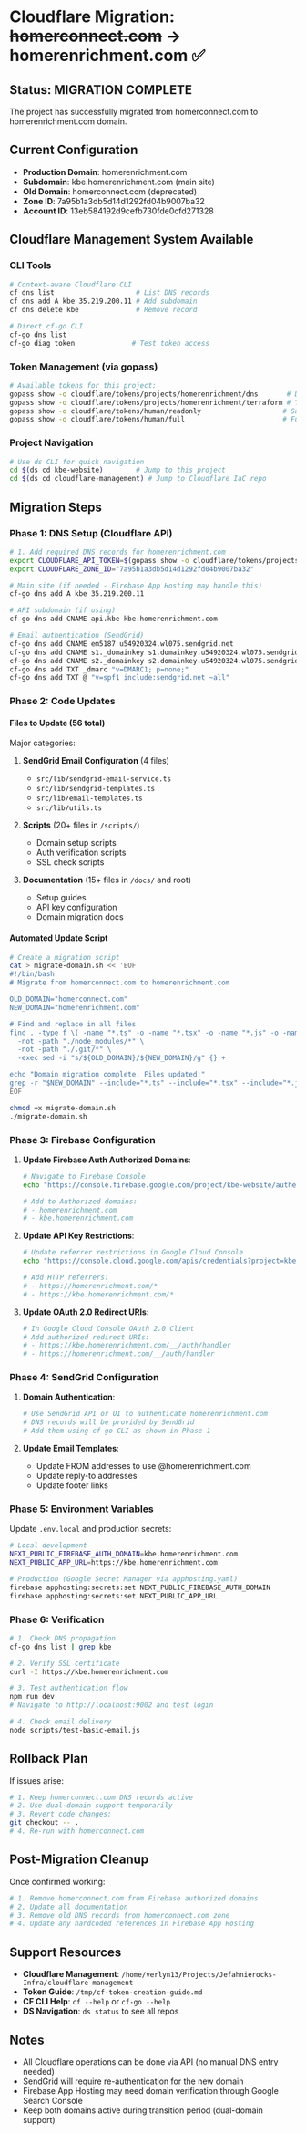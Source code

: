 # Cloudflare Migration: ~~homerconnect.com~~ → homerenrichment.com ✅

## Status: MIGRATION COMPLETE

The project has successfully migrated from homerconnect.com to homerenrichment.com domain.

## Current Configuration

- **Production Domain**: homerenrichment.com
- **Subdomain**: kbe.homerenrichment.com (main site)
- **Old Domain**: homerconnect.com (deprecated)
- **Zone ID**: 7a95b1a3db5d14d1292fd04b9007ba32
- **Account ID**: 13eb584192d9cefb730fde0cfd271328

## Cloudflare Management System Available

### CLI Tools

```bash
# Context-aware Cloudflare CLI
cf dns list                    # List DNS records
cf dns add A kbe 35.219.200.11 # Add subdomain
cf dns delete kbe              # Remove record

# Direct cf-go CLI
cf-go dns list
cf-go diag token              # Test token access
```

### Token Management (via gopass)

```bash
# Available tokens for this project:
gopass show -o cloudflare/tokens/projects/homerenrichment/dns       # DNS management
gopass show -o cloudflare/tokens/projects/homerenrichment/terraform # Terraform
gopass show -o cloudflare/tokens/human/readonly                    # Safe read-only
gopass show -o cloudflare/tokens/human/full                        # Full access
```

### Project Navigation

```bash
# Use ds CLI for quick navigation
cd $(ds cd kbe-website)        # Jump to this project
cd $(ds cd cloudflare-management) # Jump to Cloudflare IaC repo
```

## Migration Steps

### Phase 1: DNS Setup (Cloudflare API)

```bash
# 1. Add required DNS records for homerenrichment.com
export CLOUDFLARE_API_TOKEN=$(gopass show -o cloudflare/tokens/projects/homerenrichment/dns)
export CLOUDFLARE_ZONE_ID="7a95b1a3db5d14d1292fd04b9007ba32"

# Main site (if needed - Firebase App Hosting may handle this)
cf-go dns add A kbe 35.219.200.11

# API subdomain (if using)
cf-go dns add CNAME api.kbe kbe.homerenrichment.com

# Email authentication (SendGrid)
cf-go dns add CNAME em5187 u54920324.wl075.sendgrid.net
cf-go dns add CNAME s1._domainkey s1.domainkey.u54920324.wl075.sendgrid.net
cf-go dns add CNAME s2._domainkey s2.domainkey.u54920324.wl075.sendgrid.net
cf-go dns add TXT _dmarc "v=DMARC1; p=none;"
cf-go dns add TXT @ "v=spf1 include:sendgrid.net ~all"
```

### Phase 2: Code Updates

#### Files to Update (56 total)

Major categories:

1. **SendGrid Email Configuration** (4 files)
   - `src/lib/sendgrid-email-service.ts`
   - `src/lib/sendgrid-templates.ts`
   - `src/lib/email-templates.ts`
   - `src/lib/utils.ts`

2. **Scripts** (20+ files in `/scripts/`)
   - Domain setup scripts
   - Auth verification scripts
   - SSL check scripts

3. **Documentation** (15+ files in `/docs/` and root)
   - Setup guides
   - API key configuration
   - Domain migration docs

#### Automated Update Script

```bash
# Create a migration script
cat > migrate-domain.sh << 'EOF'
#!/bin/bash
# Migrate from homerconnect.com to homerenrichment.com

OLD_DOMAIN="homerconnect.com"
NEW_DOMAIN="homerenrichment.com"

# Find and replace in all files
find . -type f \( -name "*.ts" -o -name "*.tsx" -o -name "*.js" -o -name "*.jsx" -o -name "*.md" -o -name "*.sh" \) \
  -not -path "./node_modules/*" \
  -not -path "./.git/*" \
  -exec sed -i "s/${OLD_DOMAIN}/${NEW_DOMAIN}/g" {} +

echo "Domain migration complete. Files updated:"
grep -r "$NEW_DOMAIN" --include="*.ts" --include="*.tsx" --include="*.js" --include="*.md" | wc -l
EOF

chmod +x migrate-domain.sh
./migrate-domain.sh
```

### Phase 3: Firebase Configuration

1. **Update Firebase Auth Authorized Domains**:

   ```bash
   # Navigate to Firebase Console
   echo "https://console.firebase.google.com/project/kbe-website/authentication/settings"

   # Add to Authorized domains:
   # - homerenrichment.com
   # - kbe.homerenrichment.com
   ```

2. **Update API Key Restrictions**:

   ```bash
   # Update referrer restrictions in Google Cloud Console
   echo "https://console.cloud.google.com/apis/credentials?project=kbe-website"

   # Add HTTP referrers:
   # - https://homerenrichment.com/*
   # - https://kbe.homerenrichment.com/*
   ```

3. **Update OAuth 2.0 Redirect URIs**:
   ```bash
   # In Google Cloud Console OAuth 2.0 Client
   # Add authorized redirect URIs:
   # - https://kbe.homerenrichment.com/__/auth/handler
   # - https://homerenrichment.com/__/auth/handler
   ```

### Phase 4: SendGrid Configuration

1. **Domain Authentication**:

   ```bash
   # Use SendGrid API or UI to authenticate homerenrichment.com
   # DNS records will be provided by SendGrid
   # Add them using cf-go CLI as shown in Phase 1
   ```

2. **Update Email Templates**:
   - Update FROM addresses to use @homerenrichment.com
   - Update reply-to addresses
   - Update footer links

### Phase 5: Environment Variables

Update `.env.local` and production secrets:

```bash
# Local development
NEXT_PUBLIC_FIREBASE_AUTH_DOMAIN=kbe.homerenrichment.com
NEXT_PUBLIC_APP_URL=https://kbe.homerenrichment.com

# Production (Google Secret Manager via apphosting.yaml)
firebase apphosting:secrets:set NEXT_PUBLIC_FIREBASE_AUTH_DOMAIN
firebase apphosting:secrets:set NEXT_PUBLIC_APP_URL
```

### Phase 6: Verification

```bash
# 1. Check DNS propagation
cf-go dns list | grep kbe

# 2. Verify SSL certificate
curl -I https://kbe.homerenrichment.com

# 3. Test authentication flow
npm run dev
# Navigate to http://localhost:9002 and test login

# 4. Check email delivery
node scripts/test-basic-email.js
```

## Rollback Plan

If issues arise:

```bash
# 1. Keep homerconnect.com DNS records active
# 2. Use dual-domain support temporarily
# 3. Revert code changes:
git checkout -- .
# 4. Re-run with homerconnect.com
```

## Post-Migration Cleanup

Once confirmed working:

```bash
# 1. Remove homerconnect.com from Firebase authorized domains
# 2. Update all documentation
# 3. Remove old DNS records from homerconnect.com zone
# 4. Update any hardcoded references in Firebase App Hosting
```

## Support Resources

- **Cloudflare Management**: `/home/verlyn13/Projects/Jefahnierocks-Infra/cloudflare-management`
- **Token Guide**: `/tmp/cf-token-creation-guide.md`
- **CF CLI Help**: `cf --help` or `cf-go --help`
- **DS Navigation**: `ds status` to see all repos

## Notes

- All Cloudflare operations can be done via API (no manual DNS entry needed)
- SendGrid will require re-authentication for the new domain
- Firebase App Hosting may need domain verification through Google Search Console
- Keep both domains active during transition period (dual-domain support)
